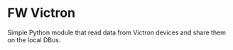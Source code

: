 # FW Victron

Simple Python module that read data from Victron devices and share them on
the local DBus.
